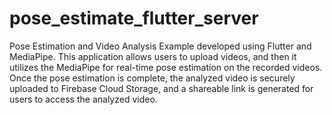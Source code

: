 # pose_estimate_flutter_server

Pose Estimation and Video Analysis Example developed using Flutter and MediaPipe. This application allows users to upload videos, and then it utilizes the MediaPipe for real-time pose estimation on the recorded videos. Once the pose estimation is complete, the analyzed video is securely uploaded to Firebase Cloud Storage, and a shareable link is generated for users to access the analyzed video.  
